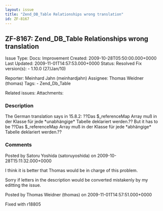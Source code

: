 ```yaml
---
layout: issue
title: "Zend_DB_Table Relationships wrong translation"
id: ZF-8167
---
```


ZF-8167: Zend\_DB\_Table Relationships wrong translation
--------------------------------------------------------

 Issue Type: Docs: Improvement Created: 2009-10-28T05:50:00.000+0000 Last Updated: 2009-11-01T14:57:53.000+0000 Status: Resolved Fix version(s): - 1.10.0 (27/Jan/10)
 
 Reporter:  Meinhard Jahn (meinhardjahn)  Assignee:  Thomas Weidner (thomas)  Tags: - Zend\_Db\_Table
 
 Related issues: 
 Attachments: 
### Description

The German translation says in 15.8.2: ??Das $\_referenceMap Array muß in der Klasse für jede \*unabhängige\* Tabelle deklariert werden.?? But it has to be ??Das $\_referenceMap Array muß in der Klasse für jede \*abhängige\* Tabelle deklariert werden.??

 

 

### Comments

Posted by Satoru Yoshida (satoruyoshida) on 2009-10-28T15:11:32.000+0000

I think it is better that Thomas would be in charge of this problem.

Sorry if letters in the description would be converted mistakenly by my editting the issue.

 

 

Posted by Thomas Weidner (thomas) on 2009-11-01T14:57:51.000+0000

Fixed with r18805

 

 